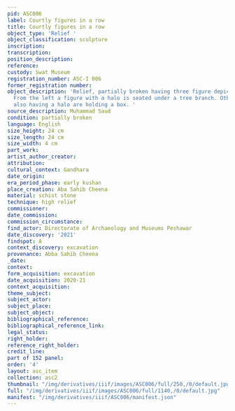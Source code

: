 ```yaml
---
pid: ASC006
label: Courtly figures in a row
title: Courtly figures in a row
object_type: 'Relief '
object_classification: sculpture
inscription: 
transcription: 
position_description: 
reference: 
custody: Swat Museum
registration_number: ASC-I 006
former_registration number: 
object_description: 'Relief, partially broken having three figure depicting a story.
  From the left a figure with a halo is seated under a tree branch. Other two  figures
  also having a halo are holding a box. '
source_description: Muhammad Saud
condition: partially broken
language: English
size_height: 24 cm
size_length: 24 cm
size_width: 4 cm
part_work: 
artist_author_creator: 
attribution: 
cultural_context: Gandhara
date_origin: 
era_period_phase: early kushan
place_creation: Aba Sahib Cheena
material: schist stone
technique: high relief
commissioner: 
date_commission: 
commission_circumstance: 
find_actor: Directorate of Archaeology and Museums Peshawar
date_discovery: '2021'
findspot: A
context_discovery: excavation
provenance: Abba Sahib Cheena
_date: 
context: 
form_acquisition: excavation
date_acquisition: 2020-21
context_acquisition: 
theme_subject: 
subject_actor: 
subject_place: 
subject_object: 
bibliographical_reference: 
bibliographical_reference_link: 
legal_status: 
right_holder: 
reference_right_holder: 
credit_line: 
part of 152 panel: 
order: '4'
layout: asc_item
collection: asc2
thumbnail: "/img/derivatives/iiif/images/ASC006/full/250,/0/default.jpg"
full: "/img/derivatives/iiif/images/ASC006/full/1140,/0/default.jpg"
manifest: "/img/derivatives/iiif/ASC006/manifest.json"
---
```


